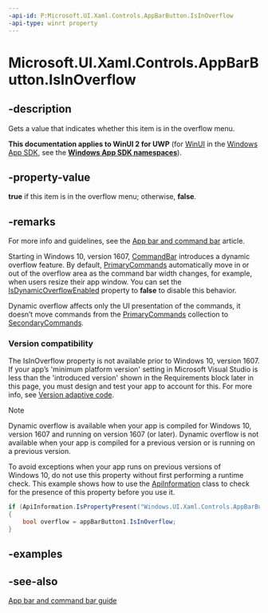 ```yaml
---
-api-id: P:Microsoft.UI.Xaml.Controls.AppBarButton.IsInOverflow
-api-type: winrt property
---
```


<!-- Property syntax
public bool IsInOverflow { get; }
-->

# Microsoft.UI.Xaml.Controls.AppBarButton.IsInOverflow

## -description
Gets a value that indicates whether this item is in the overflow menu.

**This documentation applies to WinUI 2 for UWP** (for [WinUI](/windows/apps/winui/winui3/) in the [Windows App SDK](/windows/apps/windows-app-sdk/), see the **[Windows App SDK namespaces](/windows/windows-app-sdk/api/winrt/)**).

## -property-value
**true** if this item is in the overflow menu; otherwise, **false**.

## -remarks
For more info and guidelines, see the [App bar and command bar](/windows/uwp/controls-and-patterns/app-bars) article.

Starting in Windows 10, version 1607, [CommandBar](commandbar.md) introduces a dynamic overflow feature. By default, [PrimaryCommands](commandbar_primarycommands.md) automatically move in or out of the overflow area as the command bar width changes, for example, when users resize their app window. You can set the [IsDynamicOverflowEnabled](commandbar_isdynamicoverflowenabled.md) property to **false** to disable this behavior.

Dynamic overflow affects only the UI presentation of the commands, it doesn’t move commands from the [PrimaryCommands](commandbar_primarycommands.md) collection to [SecondaryCommands](commandbar_secondarycommands.md).

### Version compatibility

The IsInOverflow property is not available prior to Windows 10, version 1607. If your app’s 'minimum platform version' setting in Microsoft Visual Studio is less than the 'introduced version' shown in the Requirements block later in this page, you must design and test your app to account for this. For more info, see [Version adaptive code](/windows/uwp/debug-test-perf/version-adaptive-code).

> [!NOTE]
> Dynamic overflow is available when your app is compiled for Windows 10, version 1607 and running on version 1607 (or later). Dynamic overflow is not available when your app is compiled for a previous version or is running on a previous version.

To avoid exceptions when your app runs on previous versions of Windows 10, do not use this property without first performing a runtime check. This example shows how to use the [ApiInformation](/uwp/api/windows.foundation.metadata.apiinformation) class to check for the presence of this property before you use it.

```csharp
if (ApiInformation.IsPropertyPresent("Windows.UI.Xaml.Controls.AppBarButton", "IsInOverflow"))
{
    bool overflow = appBarButton1.IsInOverflow;
}

```



## -examples

## -see-also
[App bar and command bar guide](/windows/uwp/controls-and-patterns/app-bars)
